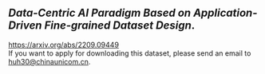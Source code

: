 ## _Data-Centric AI Paradigm Based on Application-Driven Fine-grained Dataset Design_.  
https://arxiv.org/abs/2209.09449  
If you want to apply for downloading this dataset, please send an email to huh30@chinaunicom.cn.

